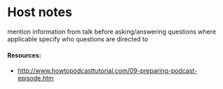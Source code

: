 # Host notes

mention information from talk before asking/answering questions where applicable
specify who questions are directed to


#### Resources:  
- http://www.howtopodcasttutorial.com/09-preparing-podcast-episode.htm
